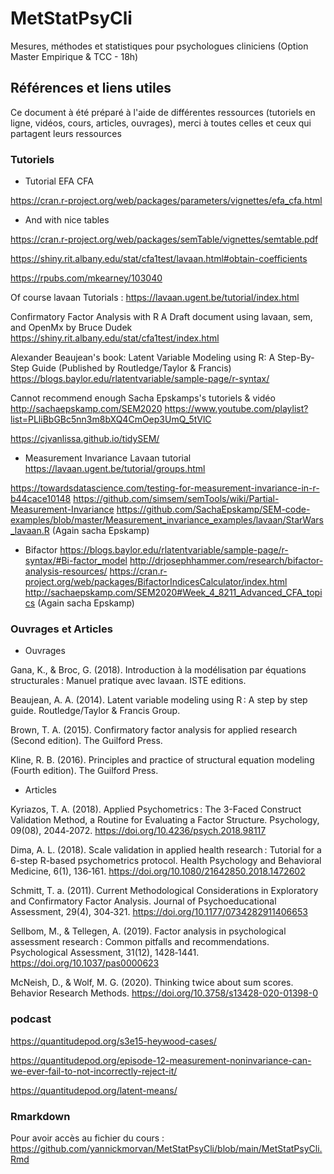 # MetStatPsyCli

Mesures, méthodes et statistiques pour psychologues cliniciens (Option Master Empirique &amp; TCC - 18h)

## Références et liens utiles

Ce document à été préparé à l'aide de différentes ressources (tutoriels en ligne, vidéos, cours, articles, ouvrages), merci à toutes celles et ceux qui partagent leurs ressources

### Tutoriels

- Tutorial EFA CFA

https://cran.r-project.org/web/packages/parameters/vignettes/efa_cfa.html

- And with nice tables

https://cran.r-project.org/web/packages/semTable/vignettes/semtable.pdf

https://shiny.rit.albany.edu/stat/cfa1test/lavaan.html#obtain-coefficients

https://rpubs.com/mkearney/103040

Of course lavaan Tutorials : 
https://lavaan.ugent.be/tutorial/index.html

Confirmatory Factor Analysis with R
A Draft document using lavaan, sem, and OpenMx
by Bruce Dudek
https://shiny.rit.albany.edu/stat/cfa1test/index.html

Alexander Beaujean's book: 
Latent Variable Modeling using R: A Step-By-Step Guide 
(Published by Routledge/Taylor & Francis)
https://blogs.baylor.edu/rlatentvariable/sample-page/r-syntax/

Cannot recommend enough Sacha Epskamps's tutoriels & vidéo
http://sachaepskamp.com/SEM2020
https://www.youtube.com/playlist?list=PLliBbGBc5nn3m8bXQ4CmOep3UmQ_5tVlC

https://cjvanlissa.github.io/tidySEM/

- Measurement Invariance
Lavaan tutorial
https://lavaan.ugent.be/tutorial/groups.html

https://towardsdatascience.com/testing-for-measurement-invariance-in-r-b44cace10148
https://github.com/simsem/semTools/wiki/Partial-Measurement-Invariance
https://github.com/SachaEpskamp/SEM-code-examples/blob/master/Measurement_invariance_examples/lavaan/StarWars_lavaan.R
(Again sacha Epskamp)

- Bifactor
https://blogs.baylor.edu/rlatentvariable/sample-page/r-syntax/#Bi-factor_model
http://drjosephhammer.com/research/bifactor-analysis-resources/
https://cran.r-project.org/web/packages/BifactorIndicesCalculator/index.html
http://sachaepskamp.com/SEM2020#Week_4_8211_Advanced_CFA_topics
(Again sacha Epskamp)

### Ouvrages et Articles

- Ouvrages

Gana, K., & Broc, G. (2018). Introduction à la modélisation par équations structurales : Manuel pratique avec lavaan. ISTE editions.

Beaujean, A. A. (2014). Latent variable modeling using R : A step by step guide. Routledge/Taylor & Francis Group.

Brown, T. A. (2015). Confirmatory factor analysis for applied research (Second edition). The Guilford Press.

Kline, R. B. (2016). Principles and practice of structural equation modeling (Fourth edition). The Guilford Press.


- Articles

Kyriazos, T. A. (2018). Applied Psychometrics : The 3-Faced Construct Validation Method, a Routine for Evaluating a Factor Structure. Psychology, 09(08), 2044‑2072. https://doi.org/10.4236/psych.2018.98117

Dima, A. L. (2018). Scale validation in applied health research : Tutorial for a 6-step R-based psychometrics protocol. Health Psychology and Behavioral Medicine, 6(1), 136‑161. https://doi.org/10.1080/21642850.2018.1472602

Schmitt, T. a. (2011). Current Methodological Considerations in Exploratory and Confirmatory Factor Analysis. Journal of Psychoeducational Assessment, 29(4), 304‑321. https://doi.org/10.1177/0734282911406653

Sellbom, M., & Tellegen, A. (2019). Factor analysis in psychological assessment research : Common pitfalls and recommendations. Psychological Assessment, 31(12), 1428‑1441. https://doi.org/10.1037/pas0000623

McNeish, D., & Wolf, M. G. (2020). Thinking twice about sum scores. Behavior Research Methods. https://doi.org/10.3758/s13428-020-01398-0


### podcast

https://quantitudepod.org/s3e15-heywood-cases/

https://quantitudepod.org/episode-12-measurement-noninvariance-can-we-ever-fail-to-not-incorrectly-reject-it/

https://quantitudepod.org/latent-means/

### Rmarkdown 

Pour avoir accès au fichier du cours : 
https://github.com/yannickmorvan/MetStatPsyCli/blob/main/MetStatPsyCli.Rmd